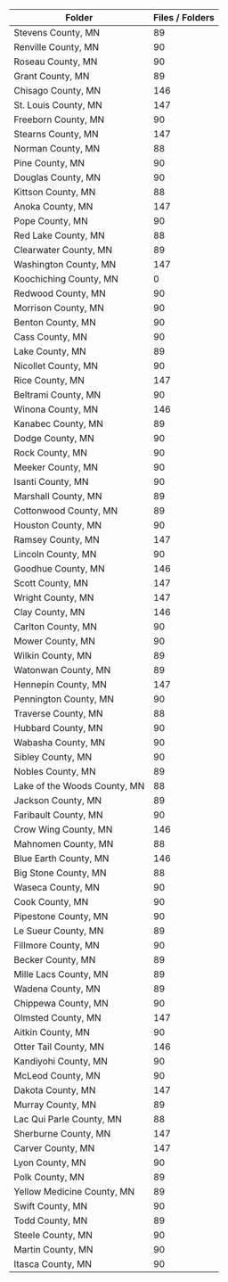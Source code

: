 | Folder                       |   Files / Folders |
|------------------------------|-------------------|
| Stevens County, MN           |                89 |
| Renville County, MN          |                90 |
| Roseau County, MN            |                90 |
| Grant County, MN             |                89 |
| Chisago County, MN           |               146 |
| St. Louis County, MN         |               147 |
| Freeborn County, MN          |                90 |
| Stearns County, MN           |               147 |
| Norman County, MN            |                88 |
| Pine County, MN              |                90 |
| Douglas County, MN           |                90 |
| Kittson County, MN           |                88 |
| Anoka County, MN             |               147 |
| Pope County, MN              |                90 |
| Red Lake County, MN          |                88 |
| Clearwater County, MN        |                89 |
| Washington County, MN        |               147 |
| Koochiching County, MN       |                 0 |
| Redwood County, MN           |                90 |
| Morrison County, MN          |                90 |
| Benton County, MN            |                90 |
| Cass County, MN              |                90 |
| Lake County, MN              |                89 |
| Nicollet County, MN          |                90 |
| Rice County, MN              |               147 |
| Beltrami County, MN          |                90 |
| Winona County, MN            |               146 |
| Kanabec County, MN           |                89 |
| Dodge County, MN             |                90 |
| Rock County, MN              |                90 |
| Meeker County, MN            |                90 |
| Isanti County, MN            |                90 |
| Marshall County, MN          |                89 |
| Cottonwood County, MN        |                89 |
| Houston County, MN           |                90 |
| Ramsey County, MN            |               147 |
| Lincoln County, MN           |                90 |
| Goodhue County, MN           |               146 |
| Scott County, MN             |               147 |
| Wright County, MN            |               147 |
| Clay County, MN              |               146 |
| Carlton County, MN           |                90 |
| Mower County, MN             |                90 |
| Wilkin County, MN            |                89 |
| Watonwan County, MN          |                89 |
| Hennepin County, MN          |               147 |
| Pennington County, MN        |                90 |
| Traverse County, MN          |                88 |
| Hubbard County, MN           |                90 |
| Wabasha County, MN           |                90 |
| Sibley County, MN            |                90 |
| Nobles County, MN            |                89 |
| Lake of the Woods County, MN |                88 |
| Jackson County, MN           |                89 |
| Faribault County, MN         |                90 |
| Crow Wing County, MN         |               146 |
| Mahnomen County, MN          |                88 |
| Blue Earth County, MN        |               146 |
| Big Stone County, MN         |                88 |
| Waseca County, MN            |                90 |
| Cook County, MN              |                90 |
| Pipestone County, MN         |                90 |
| Le Sueur County, MN          |                89 |
| Fillmore County, MN          |                90 |
| Becker County, MN            |                89 |
| Mille Lacs County, MN        |                89 |
| Wadena County, MN            |                89 |
| Chippewa County, MN          |                90 |
| Olmsted County, MN           |               147 |
| Aitkin County, MN            |                90 |
| Otter Tail County, MN        |               146 |
| Kandiyohi County, MN         |                90 |
| McLeod County, MN            |                90 |
| Dakota County, MN            |               147 |
| Murray County, MN            |                89 |
| Lac Qui Parle County, MN     |                88 |
| Sherburne County, MN         |               147 |
| Carver County, MN            |               147 |
| Lyon County, MN              |                90 |
| Polk County, MN              |                89 |
| Yellow Medicine County, MN   |                89 |
| Swift County, MN             |                90 |
| Todd County, MN              |                89 |
| Steele County, MN            |                90 |
| Martin County, MN            |                90 |
| Itasca County, MN            |                90 |
